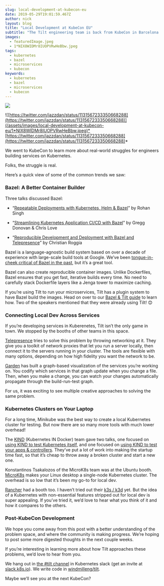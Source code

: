 ```yaml
---
slug: local-development-at-kubecon-eu
date: 2019-05-29T19:01:59.467Z
author: nick
layout: blog
title: "Local Development at KubeCon EU"
subtitle: "The Tilt engineering team is back from KubeCon in Barcelona. Thanks for everyone who visited our booth to press our button!"
images:
  - featuredImage.jpeg
  - 1*NIX8WIDMr8IUOPVRwHeBbw.jpeg
tags:
  - kubernetes
  - bazel
  - microservices
  - kubecon
keywords:
  - kubernetes
  - bazel
  - microservices
  - kubecon
---
```


![](/assets/images/local-development-at-kubecon-eu/1*oZyG3L85wDfz7aCZmmk1ug.jpeg)

![[https://twitter.com/jazzdan/status/1131567233350668288](https://twitter.com/jazzdan/status/1131567233350668288)](/assets/images/local-development-at-kubecon-eu/1*NIX8WIDMr8IUOPVRwHeBbw.jpeg)*[https://twitter.com/jazzdan/status/1131567233350668288](https://twitter.com/jazzdan/status/1131567233350668288)*

We went to KubeCon to learn more about real-world struggles for engineers building services on Kubernetes.

Folks, the struggle is real.

Here’s a quick view of some of the common trends we saw:

### Bazel: A Better Container Builder

Three talks discussed Bazel:

* “[Repeatable Deployments with Kubernetes, Helm & Bazel](https://www.youtube.com/watch?v=T_Oi_CIe164)”
by Rohan Singh

* “[Streamlining Kubernetes Application CI/CD with Bazel](https://www.youtube.com/watch?v=DTvXa-iqrfA)”
by Gregg Donovan & Chris Love

* “[Reproducible Development and Deployment with Bazel and Telepresence](https://www.youtube.com/watch?v=tD0FIlxO1AQ)”
by Christian Roggia

Bazel is a language-agnostic build system based on over a decade of experience with large-scale build tools at Google. We’ve been [tongue-in-cheek critical of Bazel in the past](https://medium.com/windmill-engineering/bazel-is-the-worst-build-system-except-for-all-the-others-b369396a9e26), but it’s a great tool.

Bazel can also create reproducible container images. Unlike Dockerfiles, Bazel ensures that you get fast, iterative builds every time. No need to carefully stack Dockerfile layers like a Jenga tower to maximize caching.

If you’re using Tilt to run your microservices, Tilt has a plugin system to have
Bazel build the images. Head on over to our [Bazel & Tilt guide](https://docs.tilt.dev/integrating_bazel_with_tilt.html) to learn how. Two of the speakers mentioned that they were already using Tilt! 😊

### Connecting Local Dev Across Services

If you’re developing services in Kuberenetes, Tilt isn’t the only game in
town. We stopped by the booths of other teams in this space.

[Telepresence](https://www.telepresence.io/) tries to solve this problem by throwing networking at it. They give you a toolkit of network proxies that let you run a server locally, then connect it to the servers running in your cluster. The tools are flexible with many options, depending on how high fidelity you want the network to be.

[Garden](https://garden.io/) has built a graph-based visualization of the services you’re working
on. You codify which services in that graph update when you change a file. Then, when you make a change, you can watch your changes automatically propagate through the build-run-test graph.

For us, it was exciting to see multiple creative approaches to solving the same
problem.

### Kubernetes Clusters on Your Laptop

For a long time, Minikube was the best way to create a local Kubernetes cluster for testing. But now there are so many more tools with much lower overhead!

The [KIND](https://github.com/kubernetes-sigs/kind) (Kubernetes IN Docker) team gave two talks, one focused on [using KIND to test Kubernetes itself](https://www.youtube.com/watch?v=6m9frvTxK0o), and one focused on [using KIND to test your apps & controllers](https://www.youtube.com/watch?v=8KtmevMFfxA). They’ve put a lot of work into making the startup time fast, so that it’s cheap to throw away a broken cluster and start a new one.

Konstantinos Tsakalozos of the MicroK8s team was at the Ubuntu booth. [MicroK8s](https://microk8s.io/) makes your Linux desktop a single-node Kubernetes cluster. The overhead is so low that it’s been my go-to for local dev.

[Rancher](https://rancher.com/) had a booth too. I haven’t tried out their [k3s / k3d](https://github.com/rancher/k3d) yet. But the idea
of a Kubernetes with non-essential features stripped out for local dev is super
appealing. If you’ve tried it, we’d love to hear what you think of it and how it
compares to the others.

### Post-KubeCon Development

We hope you come away from this post with a better understanding of the problem space, and where the community is making progress. We’re hoping to post some more digested thoughts in the next couple weeks.

If you’re interesting in learning more about how Tilt approaches these problems, we’d love to hear from you.

We hang out in [the #tilt channel](https://kubernetes.slack.com/messages/CESBL84MV/) in Kubernetes slack (get an invite at [slack.k8s.io](https://slack.k8s.io)). We write code in [windmilleng/tilt](https://github.com/windmilleng/tilt).

Maybe we’ll see you at the next KubeCon?
